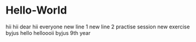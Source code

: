 # Hello-World
hii
hii dear
hii everyone
new line 1
new line 2
practise session
new exercise
byjus
hello
helloooii
byjus 9th year
